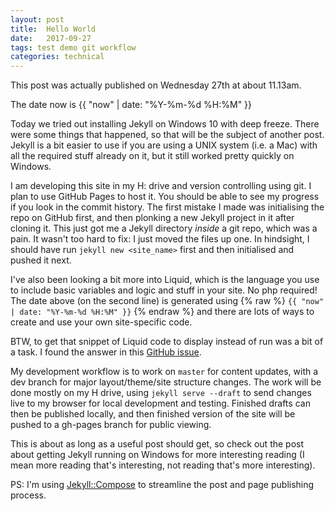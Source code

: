 ```yaml
---
layout: post
title:  Hello World
date:   2017-09-27
tags: test demo git workflow
categories: technical
---
```

This post was actually published on Wednesday 27th at about 11.13am.

The date now is  {{ "now" | date: "%Y-%m-%d %H:%M" }}

Today we tried out installing Jekyll on Windows 10 with deep freeze. There were some things that happened, so that will be the subject of another post. Jekyll is a bit easier to use if you are using a UNIX system (i.e. a Mac) with all the required stuff already on it, but it still worked pretty quickly on Windows.

I am developing this site in my H: drive and version controlling using git. I plan to use GitHub Pages to host it. You should be able to see my progress if you look in the commit history. The first mistake I made was initialising the repo on GitHub first, and then plonking a new Jekyll project in it after cloning it. This just got me a Jekyll directory *inside* a git repo, which was a pain. It wasn't too hard to fix: I just moved the files up one. In hindsight, I should have run `jekyll new <site_name>` first and then initialised and pushed it next.

I've also been looking a bit more into Liquid, which is the language you use to include basic variables and logic and stuff in your site. No php required! The date above (on the second line) is generated using {% raw %} `{{ "now" | date: "%Y-%m-%d %H:%M" }}` {% endraw %} and there are lots of ways to create and use your own site-specific code.

BTW, to get that snippet of Liquid code to display instead of run was a bit of a task. I found the answer in this [GitHub issue](https://github.com/jekyll/jekyll/issues/4650).

My development workflow is to work on `master` for content updates, with a dev branch for major layout/theme/site structure changes. The work will be done mostly on my H drive, using `jekyll serve --draft` to send changes live to my browser for local development and testing. Finished drafts can then be published locally, and then finished version of the site will be pushed to a gh-pages branch for public viewing.

This is about as long as a useful post should get, so check out the post about getting Jekyll running on Windows for more interesting reading (I mean more reading that's interesting, not reading that's more interesting).

PS: I'm using [Jekyll::Compose](https://github.com/jekyll/jekyll-compose) to streamline the post and page publishing process.